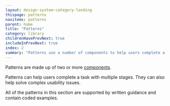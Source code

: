 ```yaml
---
layout: design-system-category-landing
thispage: patterns
navitems: patterns
parent: home
title: "Patterns"
category: library
childrenHavePrevNext: true
includeInPrevNext: true
index: 2
summary: "Patterns use a number of components to help users complete a task or process."
---
```

Patterns are made up of two or more [components](https://designsystem.gov.scot/components/).

Patterns can help users complete a task with multiple stages. They can also help solve complex usability issues.

All of the patterns in this section are supported by written guidance and contain coded examples.
